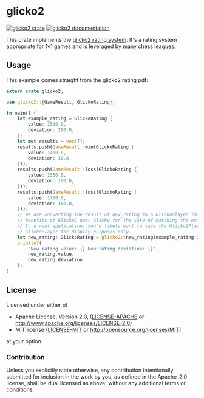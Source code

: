 # glicko2
[![glicko2 crate](https://img.shields.io/crates/v/glicko2.svg)](https://crates.io/crates/glicko2)
[![glicko2 documentation](https://docs.rs/glicko2/badge.svg)](https://docs.rs/glicko2)

This crate implements the [glicko2 rating system](http://www.glicko.net/glicko/glicko2.pdf). It's a rating system appropriate for 1v1 games and is leveraged by many chess leagues.
## Usage

This example comes straight from the glicko2 rating pdf:

```rust
extern crate glicko2;

use glicko2::{GameResult, GlickoRating};

fn main() {
    let example_rating = GlickoRating {
        value: 1500.0,
        deviation: 200.0,
    };
    let mut results = vec![];
    results.push(GameResult::win(GlickoRating {
        value: 1400.0,
        deviation: 30.0,
    }));
    results.push(GameResult::loss(GlickoRating {
        value: 1550.0,
        deviation: 100.0,
    }));
    results.push(GameResult::loss(GlickoRating {
        value: 1700.0,
        deviation: 300.0,
    }));
    // We are converting the result of new_rating to a GlickoPlayer immediately, throwing away the
    // benefits of Glicko2 over Glicko for the sake of matching the example in the glicko2 pdf.
    // In a real application, you'd likely want to save the Glicko2Player and convert to
    // GlickoPlayer for display purposes only.
    let new_rating: GlickoRating = glicko2::new_rating(example_rating.into(), &results, 0.5).into();
    println!(
        "New rating value: {} New rating deviation: {}",
        new_rating.value,
        new_rating.deviation
    );
}

```

## License

Licensed under either of

 * Apache License, Version 2.0, ([LICENSE-APACHE](LICENSE-APACHE) or http://www.apache.org/licenses/LICENSE-2.0)
 * MIT license ([LICENSE-MIT](LICENSE-MIT) or http://opensource.org/licenses/MIT)

at your option.

### Contribution

Unless you explicitly state otherwise, any contribution intentionally submitted
for inclusion in the work by you, as defined in the Apache-2.0 license, shall be dual licensed as above, without any
additional terms or conditions.
